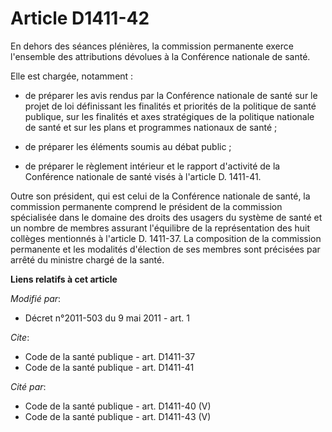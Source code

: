 # Article D1411-42

En dehors des séances plénières, la commission permanente exerce l'ensemble des attributions dévolues à la Conférence
nationale de santé. 

Elle est chargée, notamment :

- de préparer les avis rendus par la Conférence nationale de santé sur le projet de loi définissant les finalités et
priorités de la politique de santé publique, sur les finalités et axes stratégiques de la politique nationale de santé et sur
les plans et programmes nationaux de santé ;

- de préparer les éléments soumis au débat public ;

- de préparer le règlement intérieur et le rapport d'activité de la Conférence nationale de santé visés à l'article D.
1411-41. 

Outre son président, qui est celui de la Conférence nationale de santé, la commission permanente comprend le président de la
commission spécialisée dans le domaine des droits des usagers du système de santé et un nombre de membres assurant
l'équilibre de la représentation des huit collèges mentionnés à l'article D. 1411-37. La composition de la commission
permanente et les modalités d'élection de ses membres sont précisées par arrêté du ministre chargé de la santé.

**Liens relatifs à cet article**

_Modifié par_:

  - Décret n°2011-503 du 9 mai 2011 - art. 1

_Cite_:

  - Code de la santé publique - art. D1411-37
  - Code de la santé publique - art. D1411-41

_Cité par_:

  - Code de la santé publique - art. D1411-40 (V)
  - Code de la santé publique - art. D1411-43 (V)
